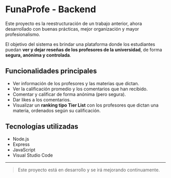 # FunaProfe - Backend

Este proyecto es la reestructuración de un trabajo anterior, ahora desarrollado con buenas prácticas, mejor organización y mayor profesionalismo.

El objetivo del sistema es brindar una plataforma donde los estudiantes puedan **ver y dejar reseñas de los profesores de la universidad**, de forma **segura, anónima y controlada**.

## Funcionalidades principales

- Ver información de los profesores y las materias que dictan.
- Ver la calificación promedio y los comentarios que han recibido.
- Comentar y calificar de forma anónima (pero segura).
- Dar likes a los comentarios.
- Visualizar un **ranking tipo Tier List** con los profesores que dictan una materia, ordenados según su calificación.

## Tecnologías utilizadas

- Node.js
- Express
- JavaScript
- Visual Studio Code

---

> Este proyecto está en desarrollo y se irá mejorando continuamente.
